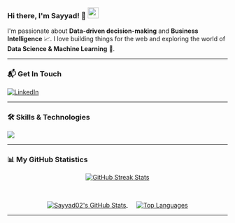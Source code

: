 ### Hi there, I'm Sayyad! 👋 <img src="https://media.giphy.com/media/hvRJCLFzcasrR4ia7z/giphy.gif" width="25px">

I'm passionate about **Data-driven decision-making** and **Business Intelligence** 📈. I love building things for the web and exploring the world of **Data Science & Machine Learning** 🤖.

---

### 📬 Get In Touch

<p align="left">
  <a href="https://www.linkedin.com/in/shafin-1s/" target="_blank">
    <img src="https://img.shields.io/badge/LinkedIn-0077B5?style=for-the-badge&logo=linkedin&logoColor=white" alt="LinkedIn"/>
  </a>
  </p>

---

### 🛠️ Skills & Technologies

<p align="left">
  <a href="https://skillicons.dev">
    <img src="https://skillicons.dev/icons?i=python,javascript,typescript,html,css,react,nodejs,excel,azure,mysql,machinelearning,docker,git&perline=7" />
  </a>
</p>

---

### 📊 My GitHub Statistics

<p align="center">
  <a href="https://git.io/streak-stats">
    <img src="https://github-readme-streak-stats.herokuapp.com/?user=Sayyad02&theme=tokyonight&hide_border=true" alt="GitHub Streak Stats"/>
  </a>
</p>

<br/>

<p align="center">
 <a href="https://github.com/anuraghazra/github-readme-stats">
   <img align="center" src="https://github-readme-stats.vercel.app/api?username=Sayyad02&show_icons=true&theme=tokyonight&hide_border=true&include_all_commits=true&count_private=true&rank_icon=github" alt="Sayyad02's GitHub Stats"/>
 </a>
 &nbsp;&nbsp;&nbsp;&nbsp; <a href="https://github.com/anuraghazra/github-readme-stats">
  <img align="center" src="https://github-readme-stats.vercel.app/api/top-langs/?username=Sayyad02&layout=compact&theme=tokyonight&hide_border=true&langs_count=8" alt="Top Languages"/>
 </a>
</p>

---

